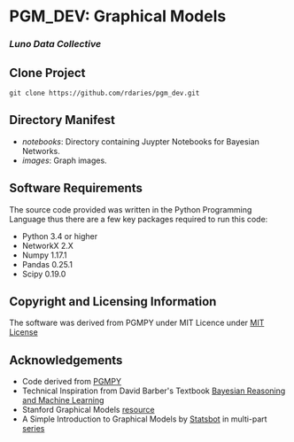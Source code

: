 # PGM_DEV: Graphical Models
### *Luno Data Collective*

## Clone Project
```
git clone https://github.com/rdaries/pgm_dev.git
```
## Directory Manifest
- *notebooks*: Directory containing Juypter Notebooks for Bayesian Networks.
- *images*: Graph images.

## Software Requirements

The source code provided was written in the Python Programming Language thus there are a few key packages required to run this code:

- Python 3.4 or higher
- NetworkX 2.X
- Numpy 1.17.1
- Pandas 0.25.1
- Scipy 0.19.0


## Copyright and Licensing Information

The software was derived from PGMPY under MIT Licence under [MIT License](https://github.com/pgmpy/pgmpy/blob/dev/LICENSE)

## Acknowledgements

- Code derived from [PGMPY](https://github.com/pgmpy/pgmpy)
- Technical Inspiration from David Barber's Textbook [Bayesian Reasoning and Machine Learning](http://web4.cs.ucl.ac.uk/staff/D.Barber/pmwiki/pmwiki.php?n=Brml.Software)
- Stanford Graphical Models [resource](https://ai.stanford.edu/~koller/Papers/Koller+al:SRL07.pdf)
- A Simple Introduction to Graphical Models by [Statsbot](https://statsbot.co/?utm_source=blog&utm_medium=article&utm_campaign=pgm) in multi-part [series](https://blog.statsbot.co/probabilistic-graphical-models-tutorial-and-solutions-e4f1d72af189)
